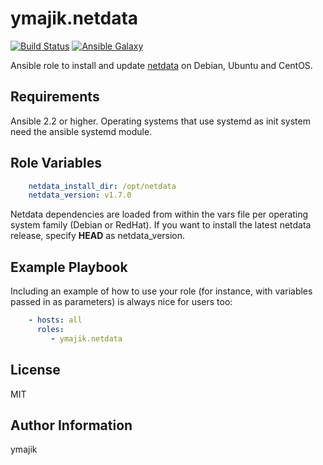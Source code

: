 ymajik.netdata
=========

[![Build Status](https://travis-ci.org/ymajik/ansible-role-netdata.svg?branch=master)](https://travis-ci.org/ymajik/ansible-role-netdata)
[![Ansible Galaxy](https://img.shields.io/badge/ansible--galaxy-netdata-blue.svg?style=flat)](https://galaxy.ansible.com/ymajik/netdata)

Ansible role to install and update [netdata](https://github.com/firehol/netdata) on Debian, Ubuntu and CentOS.

Requirements
------------

Ansible 2.2 or higher. Operating systems that use systemd as init system need the ansible systemd module.

Role Variables
--------------

```yaml
    netdata_install_dir: /opt/netdata
    netdata_version: v1.7.0
```
Netdata dependencies are loaded from within the vars file per operating system family (Debian or RedHat).
If you want to install the latest netdata release, specify **HEAD** as netdata_version.

Example Playbook
----------------

Including an example of how to use your role (for instance, with variables passed in as parameters) is always nice for users too:

```yaml
    - hosts: all
      roles:
         - ymajik.netdata
```

License
-------

MIT

Author Information
------------------

ymajik
